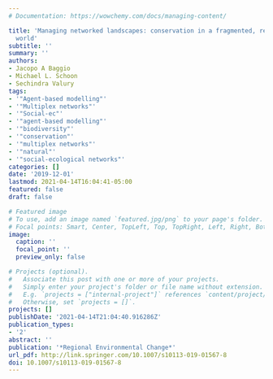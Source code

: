```yaml
---
# Documentation: https://wowchemy.com/docs/managing-content/

title: 'Managing networked landscapes: conservation in a fragmented, regionally connected
  world'
subtitle: ''
summary: ''
authors:
- Jacopo A Baggio
- Michael L. Schoon
- Sechindra Valury
tags:
- '"Agent-based modelling"'
- '"Multiplex networks"'
- '"Social-ec"'
- '"agent-based modelling"'
- '"biodiversity"'
- '"conservation"'
- '"multiplex networks"'
- '"natural"'
- '"social-ecological networks"'
categories: []
date: '2019-12-01'
lastmod: 2021-04-14T16:04:41-05:00
featured: false
draft: false

# Featured image
# To use, add an image named `featured.jpg/png` to your page's folder.
# Focal points: Smart, Center, TopLeft, Top, TopRight, Left, Right, BottomLeft, Bottom, BottomRight.
image:
  caption: ''
  focal_point: ''
  preview_only: false

# Projects (optional).
#   Associate this post with one or more of your projects.
#   Simply enter your project's folder or file name without extension.
#   E.g. `projects = ["internal-project"]` references `content/project/deep-learning/index.md`.
#   Otherwise, set `projects = []`.
projects: []
publishDate: '2021-04-14T21:04:40.916286Z'
publication_types:
- '2'
abstract: ''
publication: '*Regional Environmental Change*'
url_pdf: http://link.springer.com/10.1007/s10113-019-01567-8
doi: 10.1007/s10113-019-01567-8
---
```

